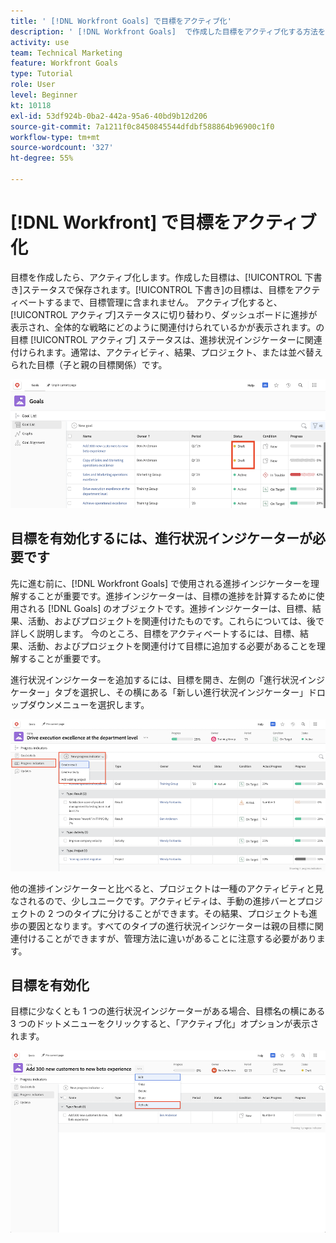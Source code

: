 ```yaml
---
title: ' [!DNL Workfront Goals] で目標をアクティブ化'
description: ' [!DNL Workfront Goals]  で作成した目標をアクティブ化する方法を説明します。'
activity: use
team: Technical Marketing
feature: Workfront Goals
type: Tutorial
role: User
level: Beginner
kt: 10118
exl-id: 53df924b-0ba2-442a-95a6-40bd9b12d206
source-git-commit: 7a1211f0c8450845544dfdbf588864b96900c1f0
workflow-type: tm+mt
source-wordcount: '327'
ht-degree: 55%

---
```


# [!DNL Workfront] で目標をアクティブ化

目標を作成したら、アクティブ化します。作成した目標は、[!UICONTROL 下書き]ステータスで保存されます。[!UICONTROL 下書き]の目標は、目標をアクティベートするまで、目標管理に含まれません。 アクティブ化すると、[!UICONTROL アクティブ]ステータスに切り替わり、ダッシュボードに進捗が表示され、全体的な戦略にどのように関連付けられているかが表示されます。の目標 [!UICONTROL アクティブ] ステータスは、進捗状況インジケーターに関連付けられます。通常は、アクティビティ、結果、プロジェクト、または並べ替えられた目標（子と親の目標関係）です。

![下書きステータスの Workfront Goals の目標のスクリーンショット](assets/04-workfront-goals-activate-goals.png)

## 目標を有効化するには、進行状況インジケーターが必要です

先に進む前に、[!DNL Workfront Goals] で使用される進捗インジケーターを理解することが重要です。進捗インジケーターは、目標の進捗を計算するために使用される [!DNL Goals] のオブジェクトです。進捗インジケーターは、目標、結果、活動、およびプロジェクトを関連付けたものです。これらについては、後で詳しく説明します。 今のところ、目標をアクティベートするには、目標、結果、活動、およびプロジェクトを関連付けて目標に追加する必要があることを理解することが重要です。

進行状況インジケーターを追加するには、目標を開き、左側の「進行状況インジケーター」タブを選択し、その横にある「新しい進行状況インジケーター」ドロップダウンメニューを選択します。

![結果、アクティビティ、プロジェクト、目標の進捗状況インジケーターを示すスクリーンショット。](assets/05-workfront-goals-progress-indicators.png)

他の進捗インジケーターと比べると、プロジェクトは一種のアクティビティと見なされるので、少しユニークです。アクティビティは、手動の進捗バーとプロジェクトの 2 つのタイプに分けることができます。その結果、プロジェクトも進歩の要因となります。すべてのタイプの進行状況インジケーターは親の目標に関連付けることができますが、管理方法に違いがあることに注意する必要があります。

## 目標を有効化

目標に少なくとも 1 つの進行状況インジケーターがある場合、目標名の横にある 3 つのドットメニューをクリックすると、「アクティブ化」オプションが表示されます。

![目標のアクティブ化方法を示すスクリーンショット。](assets/activate-a-goal-with-a-result.png)
